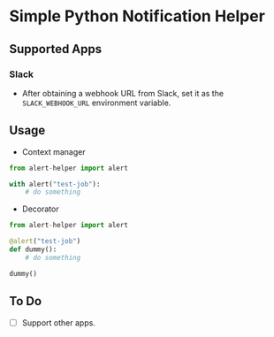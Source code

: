 # Simple Python Notification Helper

## Supported Apps
### Slack
- After obtaining a webhook URL from Slack, set it as the `SLACK_WEBHOOK_URL` environment variable.

## Usage
- Context manager
```python
from alert-helper import alert

with alert("test-job"):
    # do something
```

- Decorator
```python
from alert-helper import alert

@alert("test-job")
def dummy():
    # do something

dummy()
```

## To Do
- [ ] Support other apps.